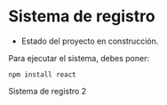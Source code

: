 <h1>Sistema de registro</h1>

- Estado del proyecto en construcción.

Para ejecutar el sistema, debes poner:

```npm install react ```

Sistema de registro 2
